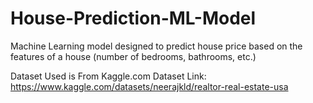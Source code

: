 # House-Prediction-ML-Model
Machine Learning model designed to predict house price based on the features of a house (number of bedrooms, bathrooms, etc.)


Dataset Used is From Kaggle.com
Dataset Link: https://www.kaggle.com/datasets/neerajkld/realtor-real-estate-usa 
